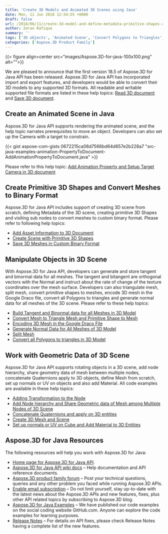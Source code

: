 ```yaml
---
title: 'Create 3D Models and Animated 3D Scenes using Java'
date: Mon, 11 Jun 2018 12:54:55 +0000
draft: false
url: /2018/06/11/create-3d-model-and-define-metadata-primitive-shapes-and-geometric-data-with-aspose.3d-for-java-api/
author: Imran Rafique
summary: ''
tags: ['3D objects', 'Animated Scene', 'Convert Polygons to Triangles', 'Geometric data', 'Primitive Shapes', 'Split Mesh', 'Triangulate Mesh']
categories: ['Aspose.3D Product Family']
---
```




{{< figure align=center src="images/Aspose.3D-for-java-100x100.png" alt="">}}


We are pleased to announce that the first version 18.5 of Aspose.3D for Java API has been released. Aspose.3D for Java API has incorporated import and export features, and developers would be able to convert their 3D models to any supported 3D formats. All readable and writable supported file formats are listed in these help topics: [Read 3D document][1] and [Save 3D document][2].

## Create an Animated Scene in Java

Aspose.3D for Java API supports rendering the animated scene, and the help topic narrates prerequisites to move an object. Developers can also set up the Camera with a target to constrain.

{{< gist aspose-com-gists 0672215ca08d7566bd64d657e2b228a7 "src-java-examples-animation-PropertyToDocument-AddAnimationPropertyToDocument.java" >}}

Please refer to this help topic: [Add Animation Property and Setup Target Camera in 3D document][3]

## Create Primitive 3D Shapes and Convert Meshes to Binary Format

Aspose.3D for Java API includes support of creating 3D scene from scratch, defining Metadata of the 3D scene, creating primitive 3D Shapes and visiting sub nodes to convert meshes to custom binary format. Please refer to following help topics:

*   [Add Asset Information to 3D Document][4]
*   [Create Scene with Primitive 3D Shapes][5]
*   [Save 3D Meshes in Custom Binary Format][6]

## Manipulate Objects in 3D Scene

With Aspose.3D for Java API, developers can generate and store tangent and binormal data for all meshes. The tangent and bitangent are orthogonal vectors with the Normal and instruct about the rate of change of the texture coordinates over the mesh surface. Developers can also triangulate mesh, split mesh, convert primitive shapes to meshes, encode 3D mesh in the Google Draco file, convert all Polygons to triangles and generate normal data for all meshes of the 3D scene. Please refer to these help topics:

*   [Build Tangent and Binormal data for all Meshes in 3D Model][7]
*   [Convert Mesh to Triangle Mesh and Primitive Shape to Mesh][8]
*   [Encoding 3D Mesh in the Google Draco File][9]
*   [Generate Normal Data for All Meshes of 3D Model][10]
*   [Split Mesh][11]
*   [Convert all Polygons to triangles in 3D Model][12]

## Work with Geometric Data of 3D Scene

Aspose.3D for Java API supports rotating objects in a 3D scene, add node hierarchy, share geometry data of mesh between multiple nodes, concatenate Quaternions apply to 3D objects, define Mesh from scratch, set up normals or UV on objects and also add Material. All code examples are available in these help topics: 

*   [Adding Transformation to the Node][13]
*   [Add Node hierarchy and Share Geometric data of Mesh among Multiple Nodes of 3D Scene][14]
*   [Concatenate Quaternions and apply on 3D entities][15]
*   [Create 3D Mesh and Scene][16]
*   [Set up normals or UV on Cube and Add Material to 3D Entities][17]

## Aspose.3D for Java Resources

The following resources will help you work with Aspose.3D for Java:

*   [Home page for Aspose.3D for Java API][18].
*   [Aspose.3D for Java API wiki docs][19] – Help documentation and API reference documents.
*   [Aspose.3D product family forum][20] – Post your technical questions, queries and any other problem you faced while running Aspose.3D APIs.
*   [Enable email subscription][21] – Do not limit yourself, stay up-to-date with the latest news about the Aspose.3D APIs and new features, fixes, plus other API related topics by subscribing to Aspose.3D blog.
*   [Aspose.3D for Java Examples][22] – We have published our code examples on the social coding website GitHub.com. Anyone can explore the code examples for learning purposes.
*   [Release Notes][23] – For details on API fixes, please check Release Notes having a complete list of the new features.




[1]: https://docs.aspose.com/display/3djava/Read+3D+document
[2]: https://docs.aspose.com/display/3djava/Save+3D+Document
[3]: https://docs.aspose.com/display/3djava/Add+Animation+Property+and+Setup+Target+Camera+in+3D+document
[4]: https://docs.aspose.com/display/3djava/Add+Asset+Information+to+3D+document
[5]: https://docs.aspose.com/display/3djava/Create+Scene+with+Primitive+3D+Shapes
[6]: https://docs.aspose.com/display/3djava/Save+3D+Meshes+in+Custom+Binary+Format
[7]: https://docs.aspose.com/display/3djava/Build+Tangent+and+Binormal+data+for+all+Meshes+in+3D+Model
[8]: https://docs.aspose.com/display/3djava/Convert+Mesh+to+Triangle+Mesh+and+Primitive+Shape+to+Mesh
[9]: https://docs.aspose.com/display/3djava/Encoding+3D+Mesh+in+the+Google+Draco+File
[10]: https://docs.aspose.com/display/3djava/Generate+Normal+Data+for+All+Meshes+of+3D+Model
[11]: https://docs.aspose.com/display/3djava/Split+Mesh
[12]: https://docs.aspose.com/display/3djava/Convert+all+Polygons+to+Triangles+in+3D+Model
[13]: https://docs.aspose.com/display/3djava/Adding+Transformation+to+the+Node
[14]: https://docs.aspose.com/display/3djava/Add+Node+hierarchy+and+Share+Geometric+data+of+Mesh+among+Multiple+Nodes+of+3D+Scene
[15]: https://docs.aspose.com/display/3djava/Concatenate+Quaternions+and+apply+on+3D+entities
[16]: https://docs.aspose.com/display/3djava/Create+3D+Mesh+and+Scene
[17]: https://docs.aspose.com/display/3djava/Set+up+normals+or+UV+on+Cube+and+Add+Material+to+3D+Entities
[18]: https://products.aspose.com/3d/java
[19]: https://docs.aspose.com/display/3djava/home
[20]: https://forum.aspose.com/c/3d
[21]: https://blog.aspose.com/category/aspose-products/aspose-3d-product-family/
[22]: https://github.com/aspose-3d/Aspose.3D-for-Java
[23]: https://docs.aspose.com/display/3djava/Aspose.3D+for+Java+18.5+-+May+2018




